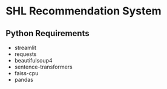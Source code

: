# SHL Recommendation System

## Python Requirements
* streamlit
* requests
* beautifulsoup4
* sentence-transformers
* faiss-cpu
* pandas